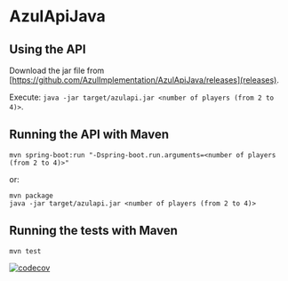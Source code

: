 # AzulApiJava

## Using the API

Download the jar file from [https://github.com/AzulImplementation/AzulApiJava/releases](releases).

Execute: `java -jar target/azulapi.jar <number of players (from 2 to 4)>`.

## Running the API with Maven

`mvn spring-boot:run "-Dspring-boot.run.arguments=<number of players (from 2 to 4)>"`

or:

```
mvn package
java -jar target/azulapi.jar <number of players (from 2 to 4)>
```

## Running the tests with Maven

```mvn test```

[![codecov](https://codecov.io/gh/AzulImplementation/AzulApiJava/branch/main/graph/badge.svg)](https://codecov.io/gh/AzulImplementation/AzulApiJava)
